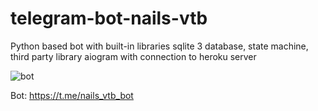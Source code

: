 # telegram-bot-nails-vtb

Python based bot with built-in libraries sqlite 3 database, state machine, third party library aiogram with connection to heroku server

![bot](https://user-images.githubusercontent.com/110237352/195894713-ede3ccc3-9995-40a1-8c70-74d28a9d13c5.gif)

Bot: https://t.me/nails_vtb_bot
